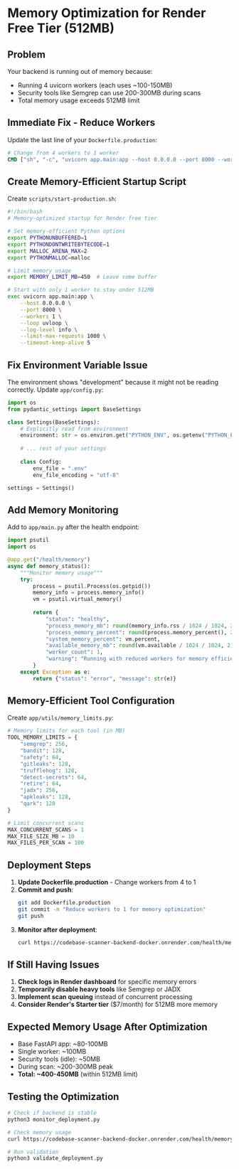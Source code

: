 # Memory Optimization for Render Free Tier (512MB)

## Problem
Your backend is running out of memory because:
- Running 4 uvicorn workers (each uses ~100-150MB)
- Security tools like Semgrep can use 200-300MB during scans
- Total memory usage exceeds 512MB limit

## Immediate Fix - Reduce Workers

Update the last line of your `Dockerfile.production`:

```dockerfile
# Change from 4 workers to 1 worker
CMD ["sh", "-c", "uvicorn app.main:app --host 0.0.0.0 --port 8000 --workers 1 --log-level ${LOG_LEVEL:-info}"]
```

## Create Memory-Efficient Startup Script

Create `scripts/start-production.sh`:

```bash
#!/bin/bash
# Memory-optimized startup for Render free tier

# Set memory-efficient Python options
export PYTHONUNBUFFERED=1
export PYTHONDONTWRITEBYTECODE=1
export MALLOC_ARENA_MAX=2
export PYTHONMALLOC=malloc

# Limit memory usage
export MEMORY_LIMIT_MB=450  # Leave some buffer

# Start with only 1 worker to stay under 512MB
exec uvicorn app.main:app \
    --host 0.0.0.0 \
    --port 8000 \
    --workers 1 \
    --loop uvloop \
    --log-level info \
    --limit-max-requests 1000 \
    --timeout-keep-alive 5
```

## Fix Environment Variable Issue

The environment shows "development" because it might not be reading correctly. Update `app/config.py`:

```python
import os
from pydantic_settings import BaseSettings

class Settings(BaseSettings):
    # Explicitly read from environment
    environment: str = os.environ.get("PYTHON_ENV", os.getenv("PYTHON_ENV", "development"))
    
    # ... rest of your settings
    
    class Config:
        env_file = ".env"
        env_file_encoding = "utf-8"

settings = Settings()
```

## Add Memory Monitoring

Add to `app/main.py` after the health endpoint:

```python
import psutil
import os

@app.get("/health/memory")
async def memory_status():
    """Monitor memory usage"""
    try:
        process = psutil.Process(os.getpid())
        memory_info = process.memory_info()
        vm = psutil.virtual_memory()
        
        return {
            "status": "healthy",
            "process_memory_mb": round(memory_info.rss / 1024 / 1024, 2),
            "process_memory_percent": round(process.memory_percent(), 2),
            "system_memory_percent": vm.percent,
            "available_memory_mb": round(vm.available / 1024 / 1024, 2),
            "worker_count": 1,
            "warning": "Running with reduced workers for memory efficiency"
        }
    except Exception as e:
        return {"status": "error", "message": str(e)}
```

## Memory-Efficient Tool Configuration

Create `app/utils/memory_limits.py`:

```python
# Memory limits for each tool (in MB)
TOOL_MEMORY_LIMITS = {
    "semgrep": 256,
    "bandit": 128,
    "safety": 64,
    "gitleaks": 128,
    "trufflehog": 128,
    "detect-secrets": 64,
    "retire": 64,
    "jadx": 256,
    "apkleaks": 128,
    "qark": 128
}

# Limit concurrent scans
MAX_CONCURRENT_SCANS = 1
MAX_FILE_SIZE_MB = 10
MAX_FILES_PER_SCAN = 100
```

## Deployment Steps

1. **Update Dockerfile.production** - Change workers from 4 to 1
2. **Commit and push**:
   ```bash
   git add Dockerfile.production
   git commit -m "Reduce workers to 1 for memory optimization"
   git push
   ```
3. **Monitor after deployment**:
   ```bash
   curl https://codebase-scanner-backend-docker.onrender.com/health/memory
   ```

## If Still Having Issues

1. **Check logs in Render dashboard** for specific memory errors
2. **Temporarily disable heavy tools** like Semgrep or JADX
3. **Implement scan queuing** instead of concurrent processing
4. **Consider Render's Starter tier** ($7/month) for 512MB more memory

## Expected Memory Usage After Optimization

- Base FastAPI app: ~80-100MB
- Single worker: ~100MB
- Security tools (idle): ~50MB
- During scan: ~200-300MB peak
- **Total: ~400-450MB** (within 512MB limit)

## Testing the Optimization

```bash
# Check if backend is stable
python3 monitor_deployment.py

# Check memory usage
curl https://codebase-scanner-backend-docker.onrender.com/health/memory

# Run validation
python3 validate_deployment.py
```
